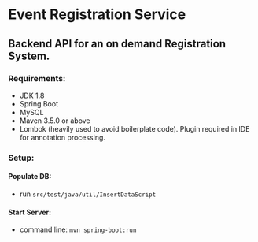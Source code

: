# **Event Registration Service**

## Backend API for an on demand Registration System.
 
### Requirements:
 - JDK 1.8
 - Spring Boot
 - MySQL
 - Maven 3.5.0 or above
 - Lombok (heavily used to avoid boilerplate code). Plugin required in IDE for annotation processing.

### Setup:
  #### Populate DB:
   - run `src/test/java/util/InsertDataScript`

  #### Start Server:
   - command line: `mvn spring-boot:run`
